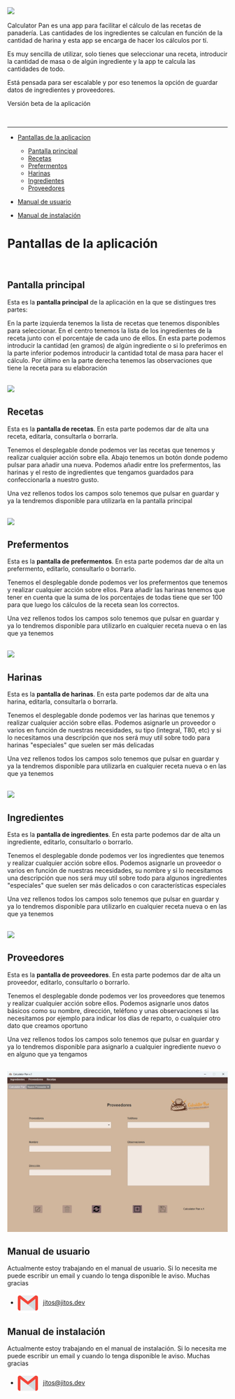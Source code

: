 <img src="https://github.com/jitos-dev/Calculator-pan-/blob/master/logos-readme/logo-horizontal.png"/>

Calculator Pan es una app para facilitar el cálculo de las recetas de panadería. Las cantidades de los ingredientes se calculan en función de la cantidad de harina y esta app se encarga de hacer los cálculos por tí.

Es muy sencilla de utilizar, solo tienes que seleccionar una receta, introducir la cantidad de masa o de algún ingrediente y la app te calcula las cantidades de todo.

Está pensada para ser escalable y por eso tenemos la opción de guardar datos de ingredientes y proveedores.

Versión beta de la aplicación

<br/>

___

* [Pantallas de la aplicacion](#pantallas-de-la-aplicación)
  * [Pantalla principal](#pantalla-principal)
  * [Recetas](#recetas)
  * [Prefermentos](#prefermentos)
  * [Harinas](#harinas)
  * [Ingredientes](#ingredientes)
  * [Proveedores](#proveedores)

* [Manual de usuario](#manual-de-usuario)
* [Manual de instalación](#manual-de-instalación)

# Pantallas de la aplicación

<br>

## Pantalla principal

Esta es la **pantalla principal** de la aplicación en la que se distingues tres partes: 

En la parte izquierda tenemos la lista de recetas que tenemos disponibles para seleccionar. En el centro tenemos la lista de los ingredientes de la receta junto con el porcentaje de cada uno de ellos. En esta parte podemos introducir la cantidad (en gramos) de algún ingrediente o si lo preferimos en la parte inferior podemos introducir la cantidad total de masa para hacer el cálculo. Por último en la parte derecha tenemos las observaciones que tiene la receta para su elaboración

<br>
<img src="https://github.com/jitos-dev/Calculator-pan-/blob/master/logos-readme/principal.jpg"/>
<br>

## Recetas

Esta es la **pantalla de recetas**. En esta parte podemos dar de alta una receta, editarla, consultarla o borrarla. 

Tenemos el desplegable donde podemos ver las recetas que tenemos y realizar cualquier acción sobre ella. Abajo tenemos un botón donde podemo pulsar para añadir una nueva. Podemos añadir entre los prefermentos, las harinas y el resto de ingredientes que tengamos guardados para confeccionarla a nuestro gusto. 

Una vez rellenos todos los campos solo tenemos que pulsar en guardar y ya la tendremos disponible para utilizarla en la pantalla principal

<br>
<img src="https://github.com/jitos-dev/Calculator-pan-/blob/master/logos-readme/recetas.jpg"/>
<br>

## Prefermentos

Esta es la **pantalla de prefermentos**. En esta parte podemos dar de alta un prefermento, editarlo, consultarlo o borrarlo. 

Tenemos el desplegable donde podemos ver los prefermentos que tenemos y realizar cualquier acción sobre ellos. Para añadir las harinas tenemos que tener en cuenta que la suma de los porcentajes de todas tiene que ser 100 para que luego los cálculos de la receta sean los correctos. 

Una vez rellenos todos los campos solo tenemos que pulsar en guardar y ya lo tendremos disponible para utilizarlo en cualquier receta nueva o en las que ya tenemos

<br>
<img src="https://github.com/jitos-dev/Calculator-pan-/blob/master/logos-readme/prefermentos.jpg"/>
<br>

## Harinas

Esta es la **pantalla de harinas**. En esta parte podemos dar de alta una harina, editarla, consultarla o borrarla. 

Tenemos el desplegable donde podemos ver las harinas que tenemos y realizar cualquier acción sobre ellas. Podemos asignarle un proveedor o varios en función de nuestras necesidades, su tipo (integral, T80, etc) y si lo necesitamos una descripción que nos será muy util sobre todo para harinas "especiales" que suelen ser más delicadas

Una vez rellenos todos los campos solo tenemos que pulsar en guardar y ya la tendremos disponible para utilizarla en cualquier receta nueva o en las que ya tenemos

<br>
<img src="https://github.com/jitos-dev/Calculator-pan-/blob/master/logos-readme/harinas.jpg"/>
<br>

## Ingredientes

Esta es la **pantalla de ingredientes**. En esta parte podemos dar de alta un ingrediente, editarlo, consultarlo o borrarlo. 

Tenemos el desplegable donde podemos ver los ingredientes que tenemos y realizar cualquier acción sobre ellos. Podemos asignarle un proveedor o varios en función de nuestras necesidades, su nombre y si lo necesitamos una descripción que nos será muy util sobre todo para algunos ingredientes "especiales" que suelen ser más delicados o con características especiales

Una vez rellenos todos los campos solo tenemos que pulsar en guardar y ya lo tendremos disponible para utilizarlo en cualquier receta nueva o en las que ya tenemos

<br>
<img src="https://github.com/jitos-dev/Calculator-pan-/blob/master/logos-readme/ingredientes.jpg"/>
<br>

## Proveedores

Esta es la **pantalla de proveedores**. En esta parte podemos dar de alta un proveedor, editarlo, consultarlo o borrarlo. 

Tenemos el desplegable donde podemos ver los proveedores que tenemos y realizar cualquier acción sobre ellos. Podemos asignarle unos datos básicos como su nombre, dirección, teléfono y unas observaciones si las necesitamos por ejemplo para indicar los días de reparto, o cualquier otro dato que creamos oportuno

Una vez rellenos todos los campos solo tenemos que pulsar en guardar y ya lo tendremos disponible para asignarlo a cualquier ingrediente nuevo o en alguno que ya tengamos

<br>
<img src="https://github.com/jitos-dev/Calculator-pan/blob/master/logos-readme/proveedores.jpg"/>
<br>

## Manual de usuario

Actualmente estoy trabajando en el manual de usuario. Si lo necesita me puede escribir un email y cuando lo tenga disponible le aviso. Muchas gracias

* <img align="center" alt="Gmail" width="46px" src="https://github.com/jitos-dev/jitos-dev/blob/master/mail.svg" />&nbsp;&nbsp;
<a href="mailto:jitos@jitos.dev">jitos@jitos.dev</a> 

## Manual de instalación

Actualmente estoy trabajando en el manual de instalación. Si lo necesita me puede escribir un email y cuando lo tenga disponible le aviso. Muchas gracias

* <img align="center" alt="Gmail" width="46px" src="https://github.com/jitos-dev/jitos-dev/blob/master/mail.svg" />&nbsp;&nbsp;
<a href="mailto:jitos@jitos.dev">jitos@jitos.dev</a> 




